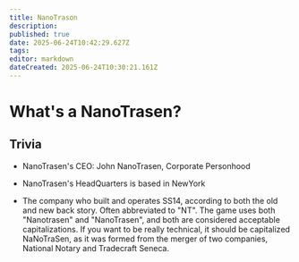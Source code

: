 ```yaml
---
title: NanoTrason
description: 
published: true
date: 2025-06-24T10:42:29.627Z
tags: 
editor: markdown
dateCreated: 2025-06-24T10:30:21.161Z
---
```


# What's a NanoTrasen?

















## Trivia

- NanoTrasen's CEO: John NanoTrasen, Corporate Personhood

- NanoTrasen's HeadQuarters is based in NewYork

- The company who built and operates SS14, according to both the old and new back story. Often abbreviated to "NT". The game uses both "Nanotrasen" and "NanoTrasen", and both are considered acceptable capitalizations. If you want to be really technical, it should be capitalized NaNoTraSen, as it was formed from the merger of two companies, National Notary and Tradecraft Seneca.

